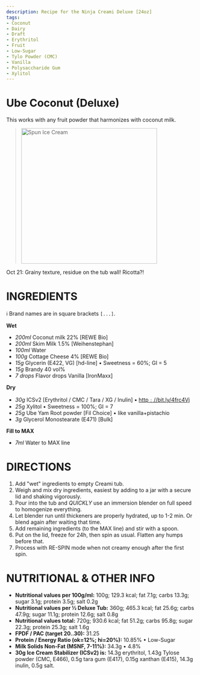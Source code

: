 ```yaml
---
description: Recipe for the Ninja Creami Deluxe [24oz]
tags:
- Coconut
- Dairy
- Draft
- Erythritol
- Fruit
- Low-Sugar
- Tylo Powder (CMC)
- Vanilla
- Polysaccharide Gum
- Xylitol
---
```

# Ube Coconut (Deluxe)

This works with any fruit powder that harmonizes with coconut milk.

> <img width=360 alt="Spun Ice Cream" src="" />

Oct 21: Grainy texture, residue on the tub wall! Ricotta?!

# INGREDIENTS

ℹ️ Brand names are in square brackets `[...]`.

**Wet**

  - _200ml_ Coconut milk 22% [REWE Bio]
  - _200ml_ Skim Milk 1.5% [Weihenstephan]
  - _100ml_ Water
  - _100g_ Cottage Cheese 4% [REWE Bio]
  - _15g_ Glycerin (E422, VG) [hd-line] • Sweetness = 60%; GI = 5
  - _15g_ Brandy 40 vol%
  - _7 drops_ Flavor drops Vanilla [IronMaxx]

**Dry**

  - _30g_ ICSv2 [Erythritol / CMC / Tara / XG / Inulin] • [http﹕//bit.ly/4frc4Vj](https://github.com/jhermann/ice-creamery/tree/main/recipes/Ice%20Cream%20Stabilizer%20%28ICS%29)
  - _25g_ Xylitol • Sweetness = 100%; GI = 7
  - _25g_ Ube Yam Root powder [Fil Choice] • like vanilla+pistachio
  - _3g_ Glycerol Monostearate (E471) [Bulk]

**Fill to MAX**

  - _7ml_ Water to MAX line

# DIRECTIONS

 1. Add "wet" ingredients to empty Creami tub.
 1. Weigh and mix dry ingredients, easiest by adding to a jar with a secure lid and shaking vigorously.
 1. Pour into the tub and *QUICKLY* use an immersion blender on full speed to homogenize everything.
 1. Let blender run until thickeners are properly hydrated, up to 1-2 min. Or blend again after waiting that time.
 1. Add remaining ingredients (to the MAX line) and stir with a spoon.
 1. Put on the lid, freeze for 24h, then spin as usual. Flatten any humps before that.
 1. Process with RE-SPIN mode when not creamy enough after the first spin.

# NUTRITIONAL & OTHER INFO
- **Nutritional values per 100g/ml:** 100g; 129.3 kcal; fat 7.1g; carbs 13.3g; sugar 3.1g; protein 3.5g; salt 0.2g
- **Nutritional values per ½ Deluxe Tub:** 360g; 465.3 kcal; fat 25.6g; carbs 47.9g; sugar 11.1g; protein 12.6g; salt 0.8g
- **Nutritional values total:** 720g; 930.6 kcal; fat 51.2g; carbs 95.8g; sugar 22.3g; protein 25.3g; salt 1.6g
- **FPDF / PAC (target 20..30):** 31.25
- **Protein / Energy Ratio (ok=12%; hi=20%):** 10.85% • Low-Sugar
- **Milk Solids Non-Fat (MSNF, 7-11%):** 34.3g • 4.8%
- **30g Ice Cream Stabilizer (ICSv2) is:** 14.3g erythritol, 1.43g Tylose powder (CMC, E466), 
0.5g tara gum (E417), 0.15g xanthan (E415),
14.3g inulin, 0.5g salt.
